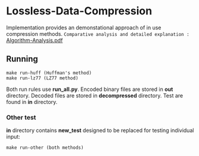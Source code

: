 # Lossless-Data-Compression
Implementation provides an demonstational approach of in use compression methods.
` Comparative analysis and detailed explanation : `
[Algorithm-Analysis.pdf](./Algorithm-Analysis.pdf)

## Running
``` 
make run-huff (Huffman's method)
make run-lz77 (LZ77 method)
```
Both run rules use **run_all.py**. Encoded binary files are stored in **out** directory. Decoded files are stored in **decompressed** directory. Test are found in **in** directory.

### Other test
**in** directory contains **new_test** designed to be replaced for testing individual input:
```
make run-other (both methods)
```




